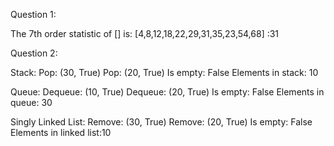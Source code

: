 Question 1:

The 7th order statistic of [] is: [4,8,12,18,22,29,31,35,23,54,68] :31

Question 2:

Stack: Pop: (30, True) Pop: (20, True) Is empty: False Elements in stack: 10

Queue: Dequeue: (10, True) Dequeue: (20, True) Is empty: False Elements in queue: 30

Singly Linked List: Remove: (30, True) Remove: (20, True) Is empty: False Elements in linked list:10

